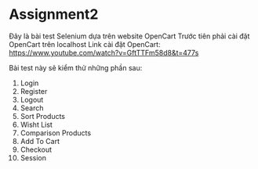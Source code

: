 # Assignment2
Đây là bài test Selenium dựa trên website OpenCart
Trước tiên phải cài đặt OpenCart trên localhost
Link cài đặt OpenCart: https://www.youtube.com/watch?v=GftTTFm58d8&t=477s

Bài test này sẽ kiểm thử những phần sau:
1. Login
2. Register
3. Logout
4. Search
5. Sort Products
6. Wisht List
7. Comparison Products
8. Add To Cart
9. Checkout
10. Session
